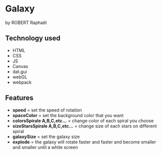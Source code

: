 # **Galaxy**
by ROBERT Raphaël 


## Technology used

 - HTML
 - CSS
 - JS
 - Canvas
 - dat.gui
 - webGL
 - webpack

 ## Features

 - **speed** = set the speed of rotation
 - **spaceColor** = set  the background color that you want
 - **colorsSpirale A,B,C,etc...** = change color of each spiral you choose 
 - **sizeStarsSpirale A,B,C,etc...** = change size of each stars on different spiral
 - **galaxySize** = set the galaxy size
 - **explode** = the galaxy will rotate faster and faster and become smaller and smaller until a white screen 

